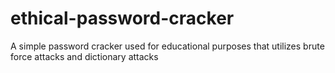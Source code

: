 # ethical-password-cracker
A simple password cracker used for educational purposes that utilizes brute force attacks and dictionary attacks 

